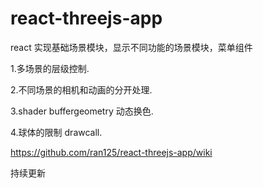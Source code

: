# react-threejs-app

react  实现基础场景模块，显示不同功能的场景模块，菜单组件

1.多场景的层级控制.

2.不同场景的相机和动画的分开处理.

3.shader buffergeometry 动态换色.

4.球体的限制 drawcall.

https://github.com/ran125/react-threejs-app/wiki

持续更新

